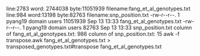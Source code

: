line:2783  word: 2744038 byte:11051939 filename:fang_et_al_genotypes.txt
line:984 word:13198 byte:82763 filename:snp_position.txt
-rw-r--r--. 1 pyang19 domain users 11051939 Sep 13 13:33 fang_et_al_genotypes.txt
-rw-r--r--. 1 pyang19 domain users    82763 Sep 13 13:33 snp_position.txt
column of fang_et_al_genotypes.txt: 986
column of snp_position.txt: 15
awk -f transpose.awk fang_et_al_genotypes.txt > transposed_genotypes.txt#transpose fang_et_al_genotypes.txt
